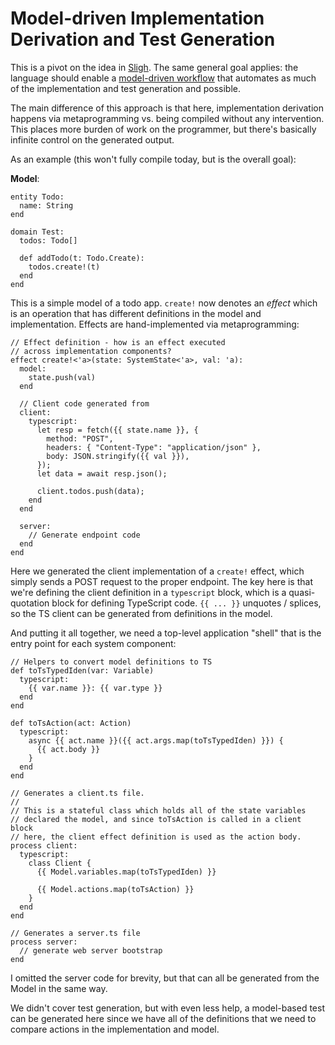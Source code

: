 # Model-driven Implementation Derivation and Test Generation

This is a pivot on the idea in [Sligh](https://github.com/amw-zero/sligh). The same general goal applies: the language should enable a [model-driven workflow](https://concerningquality.com/model-based-testing/) that automates as much of the implementation and test generation and possible.

The main difference of this approach is that here, implementation derivation happens via metaprogramming vs. being compiled without any intervention. This places more burden of work on the programmer, but there's basically infinite control on the generated output.

As an example (this won't fully compile today, but is the overall goal):

**Model**:

```
entity Todo:
  name: String
end

domain Test:
  todos: Todo[]

  def addTodo(t: Todo.Create):
    todos.create!(t)
  end
end
```

This is a simple model of a todo app. `create!` now denotes an _effect_ which is an operation that has different definitions in the model and implementation. Effects are hand-implemented via metaprogramming:

```
// Effect definition - how is an effect executed
// across implementation components?
effect create!<'a>(state: SystemState<'a>, val: 'a):
  model: 
    state.push(val)
  end

  // Client code generated from 
  client:
    typescript:
      let resp = fetch({{ state.name }}, {
        method: "POST",
        headers: { "Content-Type": "application/json" },
        body: JSON.stringify({{ val }}),
      });
      let data = await resp.json();

      client.todos.push(data);
    end
  end

  server:
    // Generate endpoint code
  end
end
```

Here we generated the client implementation of a `create!` effect, which simply sends a POST request to the proper endpoint. The key here is that we're defining the client definition in a `typescript` block, which is a quasi-quotation block for defining TypeScript code. `{{ ... }}` unquotes / splices, so the TS client can be generated from definitions in the model.

And putting it all together, we need a top-level application "shell" that is the entry point for each system component:

```
// Helpers to convert model definitions to TS
def toTsTypedIden(var: Variable)
  typescript:
    {{ var.name }}: {{ var.type }}
  end
end

def toTsAction(act: Action)
  typescript:
    async {{ act.name }}({{ act.args.map(toTsTypedIden) }}) {
      {{ act.body }}
    }
  end
end

// Generates a client.ts file.
//
// This is a stateful class which holds all of the state variables
// declared the model, and since toTsAction is called in a client block 
// here, the client effect definition is used as the action body.
process client:
  typescript:
    class Client {
      {{ Model.variables.map(toTsTypedIden) }}

      {{ Model.actions.map(toTsAction) }}
    }
  end
end

// Generates a server.ts file
process server:
  // generate web server bootstrap
end
```

I omitted the server code for brevity, but that can all be generated from the Model in the same way.

We didn't cover test generation, but with even less help, a model-based test can be generated here since we have all of the definitions that we need to compare actions in the implementation and model.